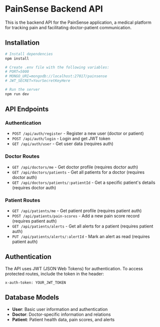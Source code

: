 # PainSense Backend API

This is the backend API for the PainSense application, a medical platform for tracking pain and facilitating doctor-patient communication.

## Installation

```bash
# Install dependencies
npm install

# Create .env file with the following variables:
# PORT=5000
# MONGO_URI=mongodb://localhost:27017/painsense
# JWT_SECRET=YourSecretKeyHere

# Run the server
npm run dev
```

## API Endpoints

### Authentication

- `POST /api/auth/register` - Register a new user (doctor or patient)
- `POST /api/auth/login` - Login and get JWT token
- `GET /api/auth/user` - Get user data (requires auth)

### Doctor Routes

- `GET /api/doctors/me` - Get doctor profile (requires doctor auth)
- `GET /api/doctors/patients` - Get all patients for a doctor (requires doctor auth)
- `GET /api/doctors/patients/:patientId` - Get a specific patient's details (requires doctor auth)

### Patient Routes

- `GET /api/patients/me` - Get patient profile (requires patient auth)
- `POST /api/patients/pain-scores` - Add a new pain score record (requires patient auth)
- `GET /api/patients/alerts` - Get all alerts for a patient (requires patient auth)
- `PUT /api/patients/alerts/:alertId` - Mark an alert as read (requires patient auth)

## Authentication

The API uses JWT (JSON Web Tokens) for authentication. To access protected routes, include the token in the header:

```
x-auth-token: YOUR_JWT_TOKEN
```

## Database Models

- **User**: Basic user information and authentication
- **Doctor**: Doctor-specific information and relations
- **Patient**: Patient health data, pain scores, and alerts

